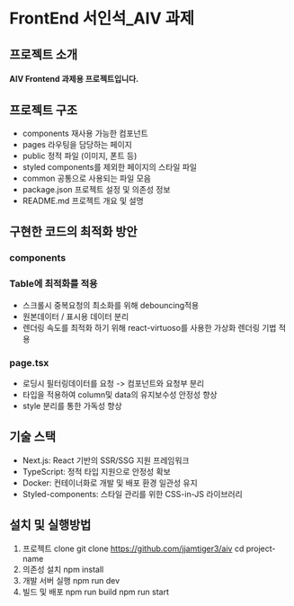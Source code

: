 # FrontEnd 서인석_AIV 과제

## 프로젝트 소개

#### AIV Frontend 과제용 프로젝트입니다.

## 프로젝트 구조
* components      재사용 가능한 컴포넌트
* pages           라우팅을 담당하는 페이지
* public          정적 파일 (이미지, 폰트 등)
* styled          components를 제외한 페이지의 스타일 파일
* common          공통으로 사용되는 파일 모음
* package.json    프로젝트 설정 및 의존성 정보
* README.md       프로젝트 개요 및 설명

## 구현한 코드의 최적화 방안
### components
### Table에 최적화를 적용
* 스크롤시 중복요청의 최소화를 위해 debouncing적용
* 원본데이터 / 표시용 데이터 분리
* 렌더링 속도를 최적화 하기 위해 react-virtuoso를 사용한 가상화 렌더링 기법 적용
### page.tsx
* 로딩시 필터링데이터를 요청 -> 컴포넌트와 요청부 분리
* 타입을 적용하여 column및 data의 유지보수성 안정성 향상
* style 분리를 통한 가독성 향상

## 기술 스택
* Next.js: React 기반의 SSR/SSG 지원 프레임워크
* TypeScript: 정적 타입 지원으로 안정성 확보
* Docker: 컨테이너화로 개발 및 배포 환경 일관성 유지
* Styled-components: 스타일 관리를 위한 CSS-in-JS 라이브러리

## 설치 및 실행방법
1. 프로젝트 clone
    git clone https://github.com/jjamtiger3/aiv
    cd project-name
2. 의존성 설치
    npm install
3. 개발 서버 실행
    npm run dev
4. 빌드 및 배포
    npm run build
    npm run start